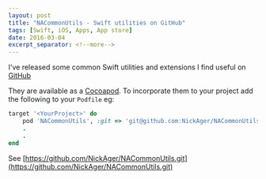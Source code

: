 ```yaml
---
layout: post
title: "NACommonUtils - Swift utilities on GitHub"
tags: [Swift, iOS, Apps, App store]
date: 2016-03-04
excerpt_separator: <!--more-->
---
```

I've released some common Swift utilities and extensions I find useful on [GitHub](https://github.com/NickAger/NACommonUtils.git)

They are available as a [Cocoapod](https://cocoapods.org). To incorporate them to your project add the following to your `Podfile` eg:

```ruby
target '<YourProject>' do
    pod 'NACommonUtils', :git => 'git@github.com:NickAger/NACommonUtils.git'
    .
    .
end
```
<!--more-->

See [https://github.com/NickAger/NACommonUtils.git](https://github.com/NickAger/NACommonUtils.git)
